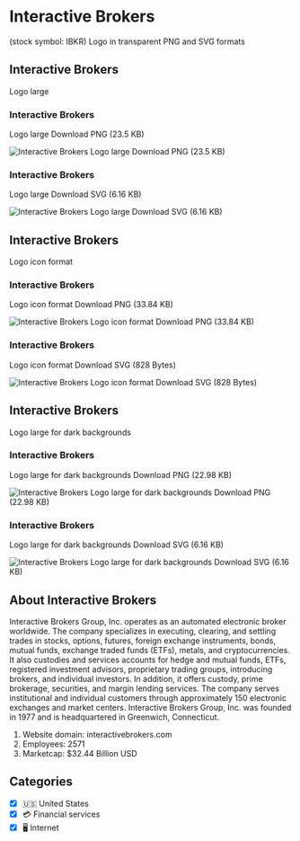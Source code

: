 # Interactive Brokers
 (stock symbol: IBKR) Logo in transparent PNG and SVG formats

## Interactive Brokers
 Logo large

### Interactive Brokers
 Logo large Download PNG (23.5 KB)

![Interactive Brokers
 Logo large Download PNG (23.5 KB)](/img/orig/IBKR_BIG-72e36534.png)

### Interactive Brokers
 Logo large Download SVG (6.16 KB)

![Interactive Brokers
 Logo large Download SVG (6.16 KB)](/img/orig/IBKR_BIG-b4a7108b.svg)

## Interactive Brokers
 Logo icon format

### Interactive Brokers
 Logo icon format Download PNG (33.84 KB)

![Interactive Brokers
 Logo icon format Download PNG (33.84 KB)](/img/orig/IBKR-2f730041.png)

### Interactive Brokers
 Logo icon format Download SVG (828 Bytes)

![Interactive Brokers
 Logo icon format Download SVG (828 Bytes)](/img/orig/IBKR-96866d95.svg)

## Interactive Brokers
 Logo large for dark backgrounds

### Interactive Brokers
 Logo large for dark backgrounds Download PNG (22.98 KB)

![Interactive Brokers
 Logo large for dark backgrounds Download PNG (22.98 KB)](/img/orig/IBKR_BIG.D-e66457e9.png)

### Interactive Brokers
 Logo large for dark backgrounds Download SVG (6.16 KB)

![Interactive Brokers
 Logo large for dark backgrounds Download SVG (6.16 KB)](/img/orig/IBKR_BIG.D-69a9392a.svg)

## About Interactive Brokers


Interactive Brokers Group, Inc. operates as an automated electronic broker worldwide. The company specializes in executing, clearing, and settling trades in stocks, options, futures, foreign exchange instruments, bonds, mutual funds, exchange traded funds (ETFs), metals, and cryptocurrencies. It also custodies and services accounts for hedge and mutual funds, ETFs, registered investment advisors, proprietary trading groups, introducing brokers, and individual investors. In addition, it offers custody, prime brokerage, securities, and margin lending services. The company serves institutional and individual customers through approximately 150 electronic exchanges and market centers. Interactive Brokers Group, Inc. was founded in 1977 and is headquartered in Greenwich, Connecticut.

1. Website domain: interactivebrokers.com
2. Employees: 2571
3. Marketcap: $32.44 Billion USD


## Categories
- [x] 🇺🇸 United States
- [x] 💳 Financial services
- [x] 🖥️ Internet
